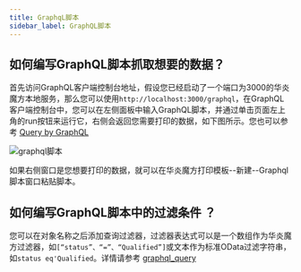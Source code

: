 ```yaml
---
title: GraphqL脚本
sidebar_label: GraphQL脚本
---
```


## 如何编写GraphQL脚本抓取想要的数据？

首先访问GraphQL客户端控制台地址，假设您已经启动了一个端口为3000的华炎魔方本地服务，那么您可以使用`http://localhost:3000/graphql`，在GraphQL客户端控制台中，您可以在左侧面板中输入GraphQL脚本，并通过单击页面左上角的run按钮来运行它，右侧会返回您需要打印的数据，如下图所示。您也可以参考 [Query by GraphQL](https://www.steedos.org/docs/api/graphql_query)

![graphql脚本](/assets/help/word_template/graphql_script.png)

如果右侧窗口是您想要打印的数据，就可以在华炎魔方打印模板--新建--Graphql脚本窗口粘贴脚本。

## 如何编写GraphQL脚本中的过滤条件 ？

您可以在对象名称之后添加查询过滤器，过滤器表达式可以是一个数组作为华炎魔方过滤器，如`[“status”、“=”、“Qualified”]`或文本作为标准OData过滤字符串，如`status eq'Qualified`。详情请参考 [graphql_query](https://www.steedos.org/docs/api/graphql_query#filters)
